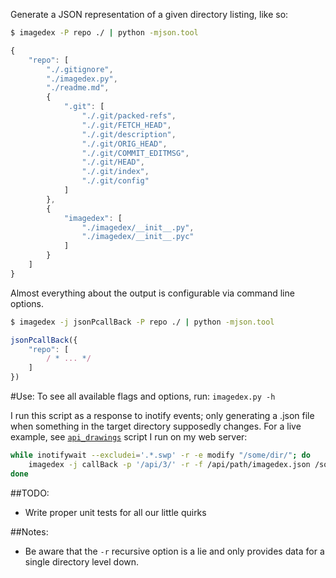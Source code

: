 Generate a JSON representation of a given directory listing, like so:

```bash
$ imagedex -P repo ./ | python -mjson.tool
```

```javascript
{
    "repo": [
        "./.gitignore", 
        "./imagedex.py", 
        "./readme.md", 
        {
            ".git": [
                "./.git/packed-refs", 
                "./.git/FETCH_HEAD", 
                "./.git/description", 
                "./.git/ORIG_HEAD", 
                "./.git/COMMIT_EDITMSG", 
                "./.git/HEAD", 
                "./.git/index", 
                "./.git/config"
            ]
        }, 
        {
            "imagedex": [
                "./imagedex/__init__.py", 
                "./imagedex/__init__.pyc"
            ]
        }
    ]
}
```

Almost everything about the output is configurable via command line options.

```bash
$ imagedex -j jsonPcallBack -P repo ./ | python -mjson.tool
```

```javascript
jsonPcallBack({
    "repo": [
        / * ... */
    ]
})
```

#Use:
  To see all available flags and options, run: ```imagedex.py -h```

  I run this script as a response to inotify events; only generating a .json file
  when something in the target directory supposedly changes.
  For a live example, see [`api_drawings`][apid] script I run on my web server:

```bash
while inotifywait --excludei='.*.swp' -r -e modify "/some/dir/"; do
    imagedex -j callBack -p '/api/3/' -r -f /api/path/imagedex.json /some/dir
done
```

##TODO:
* Write proper unit tests for all our little quirks

##Notes:
* Be aware that the `-r` recursive option is a lie and only provides data for a single directory level down.

[apid]: https://github.com/jzacsh/bin/blob/master/share/api_drawings#L20-28